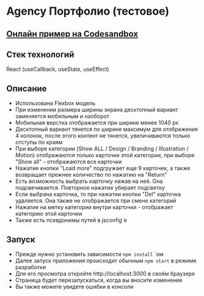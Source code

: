 # Agency Портфолио (тестовое)

## [Онлайн пример на Codesandbox](https://codesandbox.io/s/agency-portfolio-4kiili)

## Стек технологий

React (useCallback, useState, useEffect)

## Описание

- Использована Flexbox модель
- При изменении размера ширины экрана десктопный вариант заменяется мобильным и наоборот
- Мобильная верстка отображается при ширине менее 1040 px
- Десктопный вариант тянется по ширине максимум для отображения 4 колонок, после этого контент не тянется, увеличиваются только отступы по краям
- При выборе категории (Show ALL / Design / Branding / Illustration / Motion) отображаются только карточки этой категории, при выборе "Show all" - отображаются все карточки
- Нажатие кнопки "Load more" подгружает еще 9 карточек, а также возвращает прежнее количество по нажатию на "Return"
- Есть возможность выбрать карточку нажав на неё. Она подсвечивается. Повторное нажатие убирает подсветку
- Если выбрана карточка, то при нажатии кнопки "Del" карточка удаляется. Она также не отображается при смене категорий
- Нажатие на метку категории внутри карточки - отображает категорию этой карточки
- Также есть псевдонимы путей в jsconfig`e

## Запуск

- Прежде нужно установить зависимости `npm install` `ом
- Далее запуск приложения происходит обычным `npm start` в режиме разработки
- Для его просмотра откройте http://localhost:3000 в своём браузере
- Страница будет перезапускаться, когда вы вносите изменения
- Вы также можете увидете ошибки в консоли
